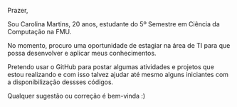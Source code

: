 Prazer, 

Sou Carolina Martins, 20 anos, estudante do 5º Semestre em Ciência da Computação na FMU.

No momento, procuro uma oportunidade de estagiar na área de TI para que possa desenvolver e aplicar meus conhecimentos.

Pretendo usar o GitHub para postar algumas atividades e projetos que estou realizando e com isso talvez ajudar até mesmo alguns iniciantes com a disponibilização dessses códigos.

Qualquer sugestão ou correção é bem-vinda :)
